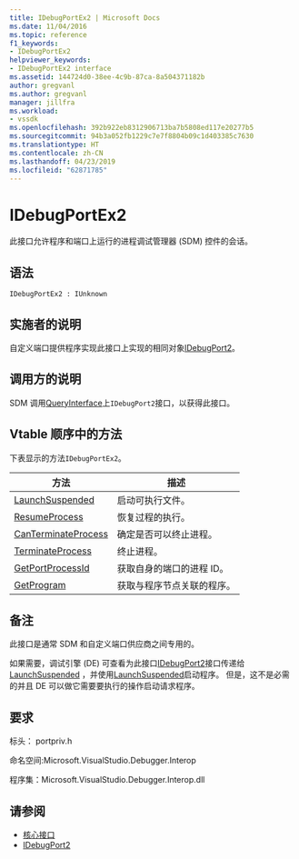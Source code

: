 ```yaml
---
title: IDebugPortEx2 | Microsoft Docs
ms.date: 11/04/2016
ms.topic: reference
f1_keywords:
- IDebugPortEx2
helpviewer_keywords:
- IDebugPortEx2 interface
ms.assetid: 144724d0-38ee-4c9b-87ca-8a504371182b
author: gregvanl
ms.author: gregvanl
manager: jillfra
ms.workload:
- vssdk
ms.openlocfilehash: 392b922eb8312906713ba7b5808ed117e20277b5
ms.sourcegitcommit: 94b3a052fb1229c7e7f8804b09c1d403385c7630
ms.translationtype: HT
ms.contentlocale: zh-CN
ms.lasthandoff: 04/23/2019
ms.locfileid: "62871785"
---
```

# <a name="idebugportex2"></a>IDebugPortEx2
此接口允许程序和端口上运行的进程调试管理器 (SDM) 控件的会话。

## <a name="syntax"></a>语法

```
IDebugPortEx2 : IUnknown
```

## <a name="notes-for-implementers"></a>实施者的说明
 自定义端口提供程序实现此接口上实现的相同对象[IDebugPort2](../../../extensibility/debugger/reference/idebugport2.md)。

## <a name="notes-for-callers"></a>调用方的说明
 SDM 调用[QueryInterface](/cpp/atl/queryinterface)上`IDebugPort2`接口，以获得此接口。

## <a name="methods-in-vtable-order"></a>Vtable 顺序中的方法
 下表显示的方法`IDebugPortEx2`。

|方法|描述|
|------------|-----------------|
|[LaunchSuspended](../../../extensibility/debugger/reference/idebugportex2-launchsuspended.md)|启动可执行文件。|
|[ResumeProcess](../../../extensibility/debugger/reference/idebugportex2-resumeprocess.md)|恢复过程的执行。|
|[CanTerminateProcess](../../../extensibility/debugger/reference/idebugportex2-canterminateprocess.md)|确定是否可以终止进程。|
|[TerminateProcess](../../../extensibility/debugger/reference/idebugportex2-terminateprocess.md)|终止进程。|
|[GetPortProcessId](../../../extensibility/debugger/reference/idebugportex2-getportprocessid.md)|获取自身的端口的进程 ID。|
|[GetProgram](../../../extensibility/debugger/reference/idebugportex2-getprogram.md)|获取与程序节点关联的程序。|

## <a name="remarks"></a>备注
 此接口是通常 SDM 和自定义端口供应商之间专用的。

 如果需要，调试引擎 (DE) 可查看为此接口[IDebugPort2](../../../extensibility/debugger/reference/idebugport2.md)接口传递给[LaunchSuspended](../../../extensibility/debugger/reference/idebugenginelaunch2-launchsuspended.md) ，并使用[LaunchSuspended](../../../extensibility/debugger/reference/idebugportex2-launchsuspended.md)启动程序。 但是，这不是必需的并且 DE 可以做它需要要执行的操作启动请求程序。

## <a name="requirements"></a>要求
 标头： portpriv.h

 命名空间:Microsoft.VisualStudio.Debugger.Interop

 程序集：Microsoft.VisualStudio.Debugger.Interop.dll

## <a name="see-also"></a>请参阅
- [核心接口](../../../extensibility/debugger/reference/core-interfaces.md)
- [IDebugPort2](../../../extensibility/debugger/reference/idebugport2.md)